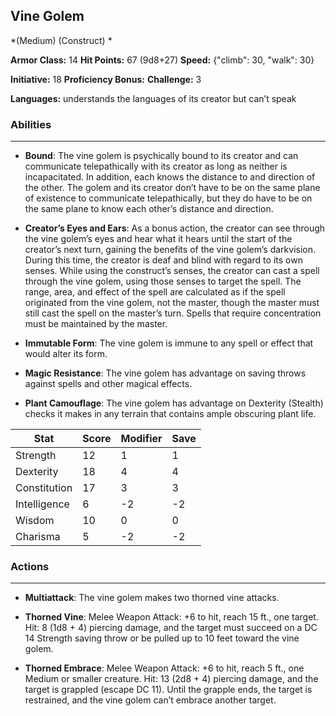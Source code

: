 ## Vine Golem
*(Medium) (Construct) *

**Armor Class:** 14
**Hit Points:** 67 (9d8+27)
**Speed:** {"climb": 30, "walk": 30}

**Initiative:** 18
**Proficiency Bonus:**
**Challenge:** 3

**Languages:** understands the languages of its creator but can’t speak

### Abilities
 --- 
- **Bound**: The vine golem is psychically bound to its creator and can communicate telepathically with its creator as long as neither is incapacitated. In addition, each knows the distance to and direction of the other. The golem and its creator don’t have to be on the same plane of existence to communicate telepathically, but they do have to be on the same plane to know each other’s distance and direction.

- **Creator’s Eyes and Ears**: As a bonus action, the creator can see through the vine golem’s eyes and hear what it hears until the start of the creator’s next turn, gaining the benefits of the vine golem’s darkvision. During this time, the creator is deaf and blind with regard to its own senses. While using the construct’s senses, the creator can cast a spell through the vine golem, using those senses to target the spell. The range, area, and effect of the spell are calculated as if the spell originated from the vine golem, not the master, though the master must still cast the spell on the master’s turn. Spells that require concentration must be maintained by the master.

- **Immutable Form**: The vine golem is immune to any spell or effect that would alter its form.

- **Magic Resistance**: The vine golem has advantage on saving throws against spells and other magical effects.

- **Plant Camouflage**: The vine golem has advantage on Dexterity (Stealth) checks it makes in any terrain that contains ample obscuring plant life.



| Stat | Score | Modifier | Save |
| ---- | ---- | ---- | ---- |
| Strength | 12 | 1 | 1 |
| Dexterity | 18 | 4 | 4 |
| Constitution | 17 | 3 | 3 |
| Intelligence | 6 | -2 | -2 |
| Wisdom | 10 | 0 | 0 |
| Charisma | 5 | -2 | -2 |

### Actions
 --- 
- **Multiattack**: The vine golem makes two thorned vine attacks.

- **Thorned Vine**: Melee Weapon Attack: +6 to hit, reach 15 ft., one target. Hit: 8 (1d8 + 4) piercing damage, and the target must succeed on a DC 14 Strength saving throw or be pulled up to 10 feet toward the vine golem.

- **Thorned Embrace**: Melee Weapon Attack: +6 to hit, reach 5 ft., one Medium or smaller creature. Hit: 13 (2d8 + 4) piercing damage, and the target is grappled (escape DC 11). Until the grapple ends, the target is restrained, and the vine golem can’t embrace another target.

